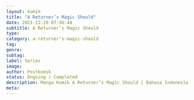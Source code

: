```yaml
---
layout: komik
title: "A Returner’s Magic Should"
date: 2021-12-20 07:56:44
subtitle: A Returner’s Magic Should
type: 
category: a-returner’s-magic-should
tag: 
genre: 
subtag: 
label: Series
image: 
author: Postkomik
status: Ongoing / Completed
description: Manga Komik A Returner’s Magic Should | Bahasa Indonesia
meta: 
---
```

